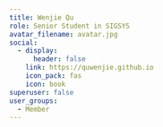 ```yaml
---
title: Wenjie Qu
role: Senior Student in SIGSYS
avatar_filename: avatar.jpg
social:
  - display:
      header: false
    link: https://quwenjie.github.io
    icon_pack: fas
    icon: book
superuser: false
user_groups:
  - Member
---
```

